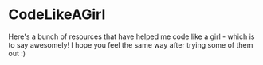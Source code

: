 # CodeLikeAGirl
Here's a bunch of resources that have helped me code like a girl - which is to say awesomely! I hope you feel the same way after trying some of them out :)
